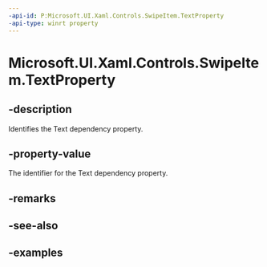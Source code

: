 ```yaml
---
-api-id: P:Microsoft.UI.Xaml.Controls.SwipeItem.TextProperty
-api-type: winrt property
---
```


<!-- Property syntax.
public DependencyProperty TextProperty { get; }
-->

# Microsoft.UI.Xaml.Controls.SwipeItem.TextProperty

## -description

Identifies the Text dependency property.

## -property-value

The identifier for the Text dependency property.

## -remarks

## -see-also

## -examples

